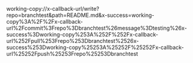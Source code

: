 working-copy://x-callback-url/write?repo=branchtest&path=README.md&x-success=working-copy%3A%2F%2Fx-callback-url%2Fcommit%3Frepo%3Dbranchtest%26message%3Dtesting%26x-success%3Dworking-copy%253A%252F%252Fx-callback-url%252Fpull%253Frepo%253Dbranchtest%2526x-success%253Dworking-copy%25253A%25252F%25252Fx-callback-url%25252Fpush%25253Frepo%25253Dbranchtest